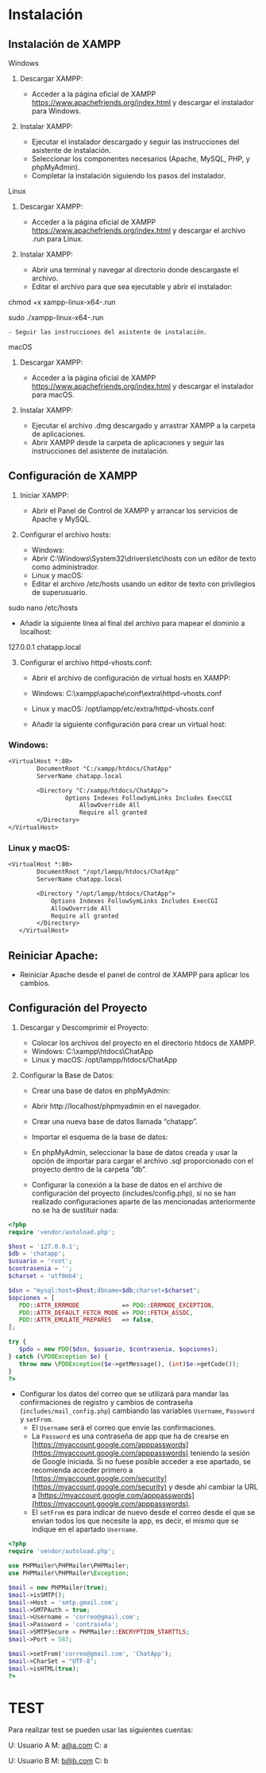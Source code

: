 # Instalación

## Instalación de XAMPP

Windows

1. Descargar XAMPP:
   - Acceder a la página oficial de XAMPP https://www.apachefriends.org/index.html 
     y descargar el instalador para Windows.

2. Instalar XAMPP:
   - Ejecutar el instalador descargado y seguir las instrucciones del asistente de 
     instalación.
   - Seleccionar los componentes necesarios (Apache, MySQL, PHP, y 
     phpMyAdmin).
   - Completar la instalación siguiendo los pasos del instalador.

Linux

1. Descargar XAMPP:
   - Acceder a la página oficial de XAMPP https://www.apachefriends.org/index.html y 
     descargar el archivo .run para Linux.

2. Instalar XAMPP:
   - Abrir una terminal y navegar al directorio donde descargaste el archivo.
   - Editar el archivo para que sea ejecutable y abrir el instalador:
 	
chmod +x xampp-linux-x64-<version>.run


sudo ./xampp-linux-x64-<version>.run


    - Seguir las instrucciones del asistente de instalación.


macOS

1. Descargar XAMPP:
   - Acceder a la página oficial de XAMPP https://www.apachefriends.org/index.html y 
     descargar el instalador para macOS.

2. Instalar XAMPP:
   - Ejecutar el archivo .dmg descargado y arrastrar XAMPP a la carpeta de 
     aplicaciones.
   - Abrir XAMPP desde la carpeta de aplicaciones y seguir las instrucciones del 
     asistente de instalación.


## Configuración de XAMPP

1. Iniciar XAMPP:
   - Abrir el Panel de Control de XAMPP y arrancar los servicios de Apache y 
     MySQL.

2. Configurar el archivo hosts:
   - Windows:
 	- Abrir C:\Windows\System32\drivers\etc\hosts con un editor de texto como 
  administrador.
   - Linux y macOS:
 	- Editar el archivo /etc/hosts usando un editor de texto con privilegios de 
  superusuario.
 
sudo nano /etc/hosts

	 

   - Añadir la siguiente línea al final del archivo para mapear el dominio a localhost:

 127.0.0.1	chatapp.local


3. Configurar el archivo httpd-vhosts.conf:
   - Abrir el archivo de configuración de virtual hosts en XAMPP:
 	- Windows: C:\xampp\apache\conf\extra\httpd-vhosts.conf
 	- Linux y macOS: /opt/lampp/etc/extra/httpd-vhosts.conf

   - Añadir la siguiente configuración para crear un virtual host:
 	
### Windows:

```txt
<VirtualHost *:80>
        DocumentRoot "C:/xampp/htdocs/ChatApp"
        ServerName chatapp.local

        <Directory "C:/xampp/htdocs/ChatApp">
                Options Indexes FollowSymLinks Includes ExecCGI
                    AllowOverride All
                    Require all granted
        </Directory>
</VirtualHost>
```


### Linux y macOS:
```txt 	
<VirtualHost *:80>
       	DocumentRoot "/opt/lampp/htdocs/ChatApp"
       	ServerName chatapp.local

       	<Directory "/opt/lampp/htdocs/ChatApp">
           	Options Indexes FollowSymLinks Includes ExecCGI
           	AllowOverride All
           	Require all granted
       	</Directory>
   </VirtualHost>
 ```

   	  	 

## Reiniciar Apache:
   - Reiniciar Apache desde el panel de control de XAMPP para aplicar los cambios.



## Configuración del Proyecto

1. Descargar y Descomprimir el Proyecto:
   - Colocar los archivos del proyecto en el directorio htdocs de XAMPP.
 	- Windows: C:\xampp\htdocs\ChatApp
 	- Linux y macOS: /opt/lampp/htdocs/ChatApp


2. Configurar la Base de Datos:
   - Crear una base de datos en phpMyAdmin:
 	- Abrir http://localhost/phpmyadmin en el navegador.
 	- Crear una nueva base de datos llamada “chatapp”.

   - Importar el esquema de la base de datos:
 	- En phpMyAdmin, seleccionar la base de datos creada y usar la opción de 
  importar para cargar el archivo .sql proporcionado con el proyecto dentro 
  de la carpeta “db”.

   - Configurar la conexión a la base de datos en el archivo de configuración del 
     proyecto (includes/config.php), si no se han realizado configuraciones aparte de
     las mencionadas anteriormente no se ha de sustituir nada:

 ```php
<?php
require 'vendor/autoload.php';

$host = '127.0.0.1';
$db = 'chatapp';
$usuario = 'root';
$contrasenia = '';
$charset = 'utf8mb4';

$dsn = "mysql:host=$host;dbname=$db;charset=$charset";
$opciones = [
    PDO::ATTR_ERRMODE            => PDO::ERRMODE_EXCEPTION,
    PDO::ATTR_DEFAULT_FETCH_MODE => PDO::FETCH_ASSOC,
    PDO::ATTR_EMULATE_PREPARES   => false,
];

try {
    $pdo = new PDO($dsn, $usuario, $contrasenia, $opciones);
} catch (\PDOException $e) {
    throw new \PDOException($e->getMessage(), (int)$e->getCode());
}
?>
```

- Configurar los datos del correo que se utilizará para mandar las confirmaciones de registro y cambios de contraseña (`includes/mail_config.php`) cambiando las variables `Username`, `Password` y `setFrom`.
  - El `Username` será el correo que envíe las confirmaciones.
  - La `Password` es una contraseña de app que ha de crearse en [https://myaccount.google.com/apppasswords](https://myaccount.google.com/apppasswords) teniendo la sesión de Google iniciada. Si no fuese posible acceder a ese apartado, se recomienda acceder primero a [https://myaccount.google.com/security](https://myaccount.google.com/security) y desde ahí cambiar la URL a [https://myaccount.google.com/apppasswords](https://myaccount.google.com/apppasswords).
  - El `setFrom` es para indicar de nuevo desde el correo desde el que se envían todos los que necesite la app, es decir, el mismo que se indique en el apartado `Username`.

```php
<?php
require 'vendor/autoload.php';

use PHPMailer\PHPMailer\PHPMailer;
use PHPMailer\PHPMailer\Exception;

$mail = new PHPMailer(true);
$mail->isSMTP();
$mail->Host = 'smtp.gmail.com';
$mail->SMTPAuth = true;
$mail->Username = 'correo@gmail.com';
$mail->Password = 'contraseña';
$mail->SMTPSecure = PHPMailer::ENCRYPTION_STARTTLS;
$mail->Port = 587;

$mail->setFrom('correo@gmail.com', 'ChatApp');
$mail->CharSet = "UTF-8";
$mail->isHTML(true);
?>
```


# TEST

Para realizar test se pueden usar las siguientes cuentas:

U: Usuario A
M: a@a.com
C: a

U: Usuario B
M: b@b.com
C: b

